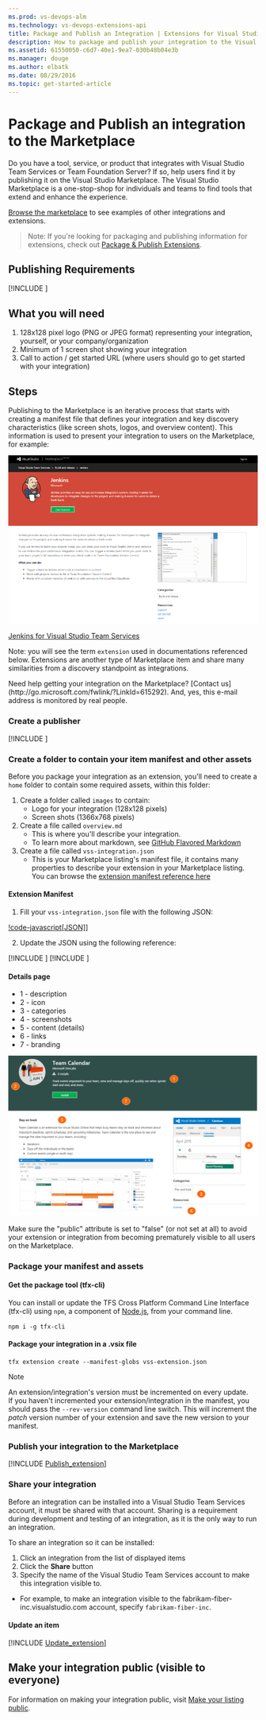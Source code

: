 ```yaml
---
ms.prod: vs-devops-alm
ms.technology: vs-devops-extensions-api
title: Package and Publish an Integration | Extensions for Visual Studio Team Services
description: How to package and publish your integration to the Visual Studio Marketplace
ms.assetid: 61550050-c6d7-40e1-9ea7-030b48b04e3b
ms.manager: douge
ms.author: elbatk
ms.date: 08/29/2016
ms.topic: get-started-article
---
```


# Package and Publish an integration to the Marketplace

Do you have a tool, service, or product that integrates with Visual Studio Team Services or Team Foundation Server?
If so, help users find it by publishing it on the Visual Studio Marketplace.
The Visual Studio Marketplace is a one-stop-shop for individuals and teams to find tools that extend and enhance the experience. 

[Browse the marketplace](https://marketplace.visualstudio.com) to see examples of other integrations and extensions.

>Note: If you're looking for packaging and publishing information for extensions, check out [Package & Publish Extensions](./overview.md).

## Publishing Requirements

[!INCLUDE [](./_shared/before-publishing.md)]

## What you will need

1. 128x128 pixel logo (PNG or JPEG format) representing your integration, yourself, or your company/organization
2. Minimum of 1 screen shot showing your integration
3. Call to action / get started URL (where users should go to get started with your integration)

## Steps

Publishing to the Marketplace is an iterative process that starts with creating a manifest file that defines your integration and key discovery characteristics (like screen shots, logos, and overview content). This information is used to present your integration to users on the Marketplace, for example:

![example](./_img/integration-example.png)

[Jenkins for Visual Studio Team Services](https://marketplace.visualstudio.com/items/ms.jenkins)

Note: you will see the term `extension` used in documentations referenced below. Extensions are another type of Marketplace item and share many similarities from a discovery standpoint as integrations.

<div class="alert alert-info">
    Need help getting your integration on the Marketplace? [Contact us](http://go.microsoft.com/fwlink/?LinkId=615292). And, yes, this e-mail address is monitored by real people. 
</div>

### Create a publisher

[!INCLUDE [](./_shared/create-publisher.md)]

### Create a folder to contain your item manifest and other assets

Before you package your integration as an extension, you'll need to create a `home` folder to contain some required assets, within this folder:

1. Create a folder called `images` to contain:
    * Logo for your integration (128x128 pixels)
    * Screen shots (1366x768 pixels)
2. Create a file called `overview.md`
    * This is where you'll describe your integration.
    * To learn more about markdown, see [GitHub Flavored Markdown](https://help.github.com/articles/github-flavored-markdown/)
3. Create a file called `vss-integration.json`
    * This is your Marketplace listing's manifest file, it contains many properties to describe your extension in your Marketplace listing. You can browse the [extension manifest reference here](../develop/manifest.md)

#### Extension Manifest

1. Fill your `vss-integration.json` file with the following JSON:

  [!code-javascript[JSON]](../_data/integration.json)]

2. Update the JSON using the following reference:

[!INCLUDE [](../_shared/manifest-core.md)]
[!INCLUDE [](../_shared/manifest-discovery.md)]

#### Details page

* 1 - description
* 2 - icon
* 3 - categories
* 4 - screenshots
* 5 - content (details)
* 6 - links
* 7 - branding

![card](../develop/_img/extension-details-page.png)

<div class="alert alert-danger">
  Make sure the "public" attribute is set to "false" (or not set at all) to avoid your extension or integration from becoming prematurely visible to all users on the Marketplace. 
</div>

<a name="package"></a>

### Package your manifest and assets

#### Get the package tool (tfx-cli)
You can install or update the TFS Cross Platform Command Line Interface (tfx-cli) using `npm`, a component of [Node.js](http://nodejs.org), from your command line.

```no-highlight
npm i -g tfx-cli
```

#### Package your integration in a .vsix file

```no-highlight
tfx extension create --manifest-globs vss-extension.json
```

>[!NOTE]
>An extension/integration's version must be incremented on every update. <br>
>If you haven't incremented your extension/integration in the manifest, you should pass the `--rev-version` command line switch. This will increment the *patch* version number of your extension and save the new version to your manifest.

### Publish your integration to the Marketplace

[!INCLUDE [Publish_extension](../_shared/procedures/publish.md)]

### Share your integration
Before an integration can be installed into a Visual Studio Team Services account, it must be shared with that account. Sharing is a requirement during development and testing of an integration, as it is the only way to run an integration.

To share an integration so it can be installed:

1. Click an integration from the list of displayed items 
2. Click the **Share** button
3. Specify the name of the Visual Studio Team Services account to make this integration visible to.
  - For example, to make an integration visible to the fabrikam-fiber-inc.visualstudio.com account, specify `fabrikam-fiber-inc`.

#### Update an item

[!INCLUDE [Update_extension](../_shared/procedures/update.md)]

## Make your integration public (visible to everyone) 

For information on making your integration public, visit [Make your listing public](./publicize.md).


